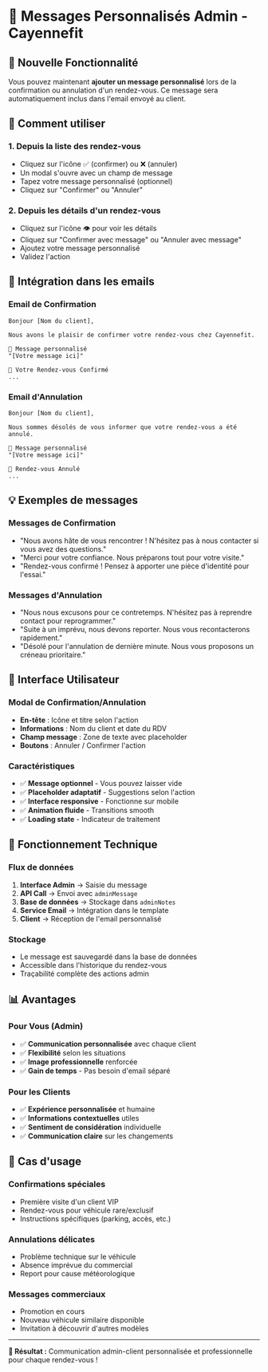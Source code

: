 # 💬 Messages Personnalisés Admin - Cayennefit

## 🎯 Nouvelle Fonctionnalité

Vous pouvez maintenant **ajouter un message personnalisé** lors de la confirmation ou annulation d'un rendez-vous. Ce message sera automatiquement inclus dans l'email envoyé au client.

## 🚀 Comment utiliser

### **1. Depuis la liste des rendez-vous**

- Cliquez sur l'icône ✅ (confirmer) ou ❌ (annuler)
- Un modal s'ouvre avec un champ de message
- Tapez votre message personnalisé (optionnel)
- Cliquez sur "Confirmer" ou "Annuler"

### **2. Depuis les détails d'un rendez-vous**

- Cliquez sur l'icône 👁️ pour voir les détails
- Cliquez sur "Confirmer avec message" ou "Annuler avec message"
- Ajoutez votre message personnalisé
- Validez l'action

## 📧 Intégration dans les emails

### **Email de Confirmation**

```
Bonjour [Nom du client],

Nous avons le plaisir de confirmer votre rendez-vous chez Cayennefit.

💬 Message personnalisé
"[Votre message ici]"

📅 Votre Rendez-vous Confirmé
...
```

### **Email d'Annulation**

```
Bonjour [Nom du client],

Nous sommes désolés de vous informer que votre rendez-vous a été annulé.

💬 Message personnalisé
"[Votre message ici]"

📅 Rendez-vous Annulé
...
```

## 💡 Exemples de messages

### **Messages de Confirmation**

- "Nous avons hâte de vous rencontrer ! N'hésitez pas à nous contacter si vous avez des questions."
- "Merci pour votre confiance. Nous préparons tout pour votre visite."
- "Rendez-vous confirmé ! Pensez à apporter une pièce d'identité pour l'essai."

### **Messages d'Annulation**

- "Nous nous excusons pour ce contretemps. N'hésitez pas à reprendre contact pour reprogrammer."
- "Suite à un imprévu, nous devons reporter. Nous vous recontacterons rapidement."
- "Désolé pour l'annulation de dernière minute. Nous vous proposons un créneau prioritaire."

## 🎨 Interface Utilisateur

### **Modal de Confirmation/Annulation**

- **En-tête** : Icône et titre selon l'action
- **Informations** : Nom du client et date du RDV
- **Champ message** : Zone de texte avec placeholder
- **Boutons** : Annuler / Confirmer l'action

### **Caractéristiques**

- ✅ **Message optionnel** - Vous pouvez laisser vide
- ✅ **Placeholder adaptatif** - Suggestions selon l'action
- ✅ **Interface responsive** - Fonctionne sur mobile
- ✅ **Animation fluide** - Transitions smooth
- ✅ **Loading state** - Indicateur de traitement

## 🔧 Fonctionnement Technique

### **Flux de données**

1. **Interface Admin** → Saisie du message
2. **API Call** → Envoi avec `adminMessage`
3. **Base de données** → Stockage dans `adminNotes`
4. **Service Email** → Intégration dans le template
5. **Client** → Réception de l'email personnalisé

### **Stockage**

- Le message est sauvegardé dans la base de données
- Accessible dans l'historique du rendez-vous
- Traçabilité complète des actions admin

## 📊 Avantages

### **Pour Vous (Admin)**

- ✅ **Communication personnalisée** avec chaque client
- ✅ **Flexibilité** selon les situations
- ✅ **Image professionnelle** renforcée
- ✅ **Gain de temps** - Pas besoin d'email séparé

### **Pour les Clients**

- ✅ **Expérience personnalisée** et humaine
- ✅ **Informations contextuelles** utiles
- ✅ **Sentiment de considération** individuelle
- ✅ **Communication claire** sur les changements

## 🎯 Cas d'usage

### **Confirmations spéciales**

- Première visite d'un client VIP
- Rendez-vous pour véhicule rare/exclusif
- Instructions spécifiques (parking, accès, etc.)

### **Annulations délicates**

- Problème technique sur le véhicule
- Absence imprévue du commercial
- Report pour cause météorologique

### **Messages commerciaux**

- Promotion en cours
- Nouveau véhicule similaire disponible
- Invitation à découvrir d'autres modèles

---

**🎉 Résultat :** Communication admin-client personnalisée et professionnelle pour chaque rendez-vous !
